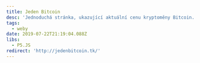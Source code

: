 ```yaml
---
title: Jeden Bitcoin
desc: 'Jednoduchá stránka, ukazující aktuální cenu kryptoměny Bitcoin.'
tags:
  - weby
date: 2019-07-22T21:19:04.088Z
libs:
  - P5.JS
redirect: 'http://jedenbitcoin.tk/'
---
```

  
